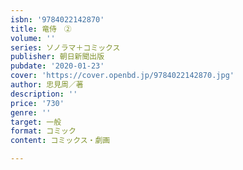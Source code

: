 ```yaml
---
isbn: '9784022142870'
title: 竜侍　②
volume: ''
series: ソノラマ＋コミックス
publisher: 朝日新聞出版
pubdate: '2020-01-23'
cover: 'https://cover.openbd.jp/9784022142870.jpg'
author: 忠見周／著
description: ''
price: '730'
genre: ''
target: 一般
format: コミック
content: コミックス・劇画

---
```

